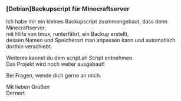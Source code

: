 ### [Debian]Backupscript für Minecraftserver  

Ich habe mir ein kleines Backupscript zusmmengebaut, dass denn Minecraftserver,  
mit Hilfe von tmux, runterfährt, ein Backup erstellt,  
dessen Namen und Speicherort man anpassen kann und automatisch dorthin verschiebt.  

Weiteres kannst du dem script.sh Script entnehmen.  
Das Projekt wird noch weiter ausgebaut!  

Bei Fragen, wende dich gerne an mich.  

Mit lieben Grüßen  
Dernert  
